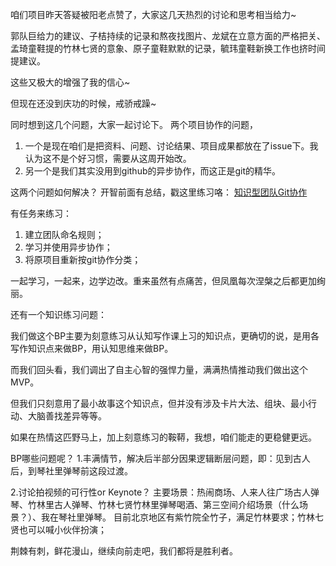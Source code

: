咱们项目昨天答疑被阳老点赞了，大家这几天热烈的讨论和思考相当给力~

郭队巨给力的建议、子桔持续的记录和熬夜找图片、龙斌在立意方面的严格把关、孟琦童鞋提的竹林七贤的意象、原子童鞋默默的记录，毓玮童鞋新换工作也挤时间提建议。

这些又极大的增强了我的信心~

但现在还没到庆功的时候，戒骄戒躁~

同时想到这几个问题，大家一起讨论下。
两个项目协作的问题，
1.  一个是现在咱们是把资料、问题、讨论结果、项目成果都放在了issue下。我认为这不是个好习惯，需要从这周开始改。
2. 另一个是我们其实没用到github的异步协作，而这正是git的精华。

这两个问题如何解决？
开智前面有总结，戳这里练习咯：
[知识型团队Git协作](http://ishanshan.top/community/HbGitHubCooperate.html)

有任务来练习：
1. 建立团队命名规则；
2. 学习并使用异步协作；
3. 将原项目重新按git协作分类；

一起学习，一起来，边学边改。重来虽然有点痛苦，但凤凰每次涅槃之后都更加绚丽。


还有一个知识练习问题：

我们做这个BP主要为刻意练习从认知写作课上习的知识点，更确切的说，是用各写作知识点来做BP，用认知思维来做BP。

而我们回头看，我们调出了自主心智的强悍力量，满满热情推动我们做出这个MVP。

但我们只刻意用了最小故事这个知识点，但并没有涉及卡片大法、组块、最小行动、大脑善找差异等等。

如果在热情这匹野马上，加上刻意练习的鞍鞯，我想，咱们能走的更稳健更远。


BP哪些问题呢？
1.丰满情节，解决后半部分因果逻辑断层问题，即：见到古人后，到琴社里弹琴前这段过渡。

2.讨论拍视频的可行性or Keynote？
主要场景：热闹商场、人来人往广场古人弹琴、竹林里古人弹琴、竹林七贤竹林里弹琴喝酒、第三空间介绍场景（什么场景？）、我在琴社里弹琴。
目前北京地区有紫竹院全竹子，满足竹林要求；竹林七贤也可以喊小伙伴扮演；


荆棘有刺，鲜花漫山，继续向前走吧，我们都将是胜利者。


